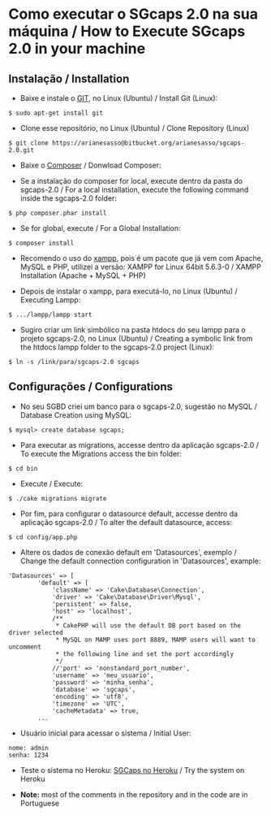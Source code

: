 # Como executar o SGcaps 2.0 na sua máquina / How to Execute SGcaps 2.0 in your machine

## Instalação / Installation

* Baixe e instale o [GIT](https://git-scm.com/book/en/v2/Getting-Started-Installing-Git), no Linux (Ubuntu) / Install Git (Linux):

```
$ sudo apt-get install git
```

* Clone esse repositório, no Linux (Ubuntu) / Clone Repository (Linux)

```
$ git clone https://arianesasso@bitbucket.org/arianesasso/sgcaps-2.0.git
```

* Baixe o [Composer](http://getcomposer.org/doc/00-intro.md) / Donwload Composer:

* Se a instalação do composer for local, execute dentro da pasta do sgcaps-2.0 / For a local installation, execute the following command inside the sgcaps-2.0 folder:

```
$ php composer.phar install

```
* Se for global, execute / For a Global Installation:

```
$ composer install
```

* Recomendo o uso do [xampp](https://www.apachefriends.org/download.html), pois é um pacote que já vem com Apache, MySQL e PHP, utilizei a versão: XAMPP for Linux 64bit 5.6.3-0 / XAMPP Installation (Apache + MySQL + PHP)

* Depois de instalar o xampp, para executá-lo, no Linux (Ubuntu) / Executing Lampp:

```
$ .../lampp/lampp start
```

* Sugiro criar um link simbólico na pasta htdocs do seu lampp para o projeto sgcaps-2.0, no Linux (Ubuntu) / Creating a symbolic link from the htdocs lampp folder to the sgcaps-2.0 project (Linux):
```
$ ln -s /link/para/sgcaps-2.0 sgcaps
```

## Configurações / Configurations

* No seu SGBD criei um banco para o sgcaps-2.0, sugestão no MySQL / Database Creation using MySQL:
```
$ mysql> create database sgcaps;
```

* Para executar as migrations, accesse dentro da aplicação sgcaps-2.0 / To execute the Migrations access the bin folder:
```
$ cd bin
```

* Execute / Execute:
```
$ ./cake migrations migrate
```

* Por fim, para configurar o datasource default, accesse dentro da aplicação sgcaps-2.0 / To alter the default datasource, access:
```
$ cd config/app.php
```

* Altere os dados de conexão default em 'Datasources', exemplo / Change the default connection configuration in 'Datasources', example:

``` 
'Datasources' => [
        'default' => [
            'className' => 'Cake\Database\Connection',
            'driver' => 'Cake\Database\Driver\Mysql',
            'persistent' => false,
            'host' => 'localhost',
            /**
             * CakePHP will use the default DB port based on the driver selected
             * MySQL on MAMP uses port 8889, MAMP users will want to uncomment
             * the following line and set the port accordingly
             */
            //'port' => 'nonstandard_port_number',
            'username' => 'meu_usuario',
            'password' => 'minha_senha',
            'database' => 'sgcaps',
            'encoding' => 'utf8',
            'timezone' => 'UTC',
            'cacheMetadata' => true,
	    ...
```

* Usuário inicial para acessar o sistema / Initial User:
```
nome: admin
senha: 1234
```

* Teste o sistema no Heroku: [SGCaps no Heroku](http://sgcaps.herokuapp.com/) / Try the system on Heroku

* **Note:** most of the comments in the repository and in the code are in Portuguese

